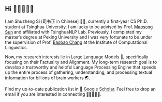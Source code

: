 ## Hi  🧑🏻‍💻👋🏻

I am Shuzheng Si (司书正 in Chinese) ✍🏻, currently a first-year CS Ph.D. student at Tsinghua University. I am lucky to be advised by Prof. [Maosong Sun](https://scholar.google.com/citations?hl=en&user=zIgT0HMAAAAJ&view_op=list_works) and affiliated with TsinghuaNLP Lab. Previously, I completed my master’s degree at Peking University and I was very fortunate to be under the supervision of Prof. [Baobao Chang](https://scholar.google.com.au/citations?user=LaKNyhQAAAAJ&hl=en) at the Institute of Computational Linguistics.


Now, my research interests lie in Large Language Models 🤖, specifically focusing on their Factuality and Alignment. My long-term research goal is to develop a trustworthy and helpful Language Processing Engine that speeds up the entire process of gathering, understanding, and processing textual information for billions of brain workers 🌏.


Find my up-to-date publication list in [🔗 Google Scholar](https://scholar.google.com.hk/citations?user=zO2XyZUAAAAJ). Feel free to drop an email if you are interested in connecting 🧑🏻‍🤝‍🧑🏻. 
